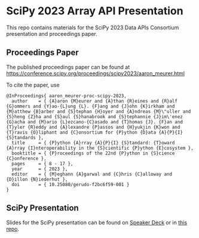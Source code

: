 # SciPy 2023 Array API Presentation

This repo contains materials for the SciPy 2023 Data APIs Consortium
presentation and proceedings paper.

## Proceedings Paper

The published proceedings paper can be found at
https://conference.scipy.org/proceedings/scipy2023/aaron_meurer.html

To cite the paper, use

```bibtext
@InProceedings{ aaron_meurer-proc-scipy-2023,
  author    = { {A}aron {M}eurer and {A}than {R}eines and {R}alf {G}ommers and {Y}ao-{L}ung {L}. {F}ang and {J}ohn {K}irkham and {M}atthew {B}arber and {S}tephan {H}oyer and {A}ndreas {M}\"uller and {S}heng {Z}ha and {S}aul {S}hanabrook and {S}tephannie {J}im\'enez {G}acha and {M}ario {L}ezcano-{C}asado and {T}homas {J}. {F}an and {T}yler {R}eddy and {A}lexandre {P}assos and {H}yukjin {K}won and {T}ravis {O}liphant and {C}onsortium for {P}ython {D}ata {A}{P}{I} {S}tandards },
  title     = { {P}ython {A}rray {A}{P}{I} {S}tandard: {T}oward {A}rray {I}nteroperability in the {S}cientific {P}ython {E}cosystem },
  booktitle = { {P}roceedings of the 22nd {P}ython in {S}cience {C}onference },
  pages     = { 8 - 17 },
  year      = { 2023 },
  editor    = { {M}eghann {A}garwal and {C}hris {C}alloway and {D}illon {N}iederhut },
  doi       = { 10.25080/gerudo-f2bc6f59-001 }
}
```


## SciPy Presentation

Slides for the SciPy presentation can be found on [Speaker Deck](https://speakerdeck.com/asmeurer/python-array-api-standard-toward-array-interoperability-in-the-scientific-python-ecosystem)
or in [this repo](presentation/Slides.pdf).
